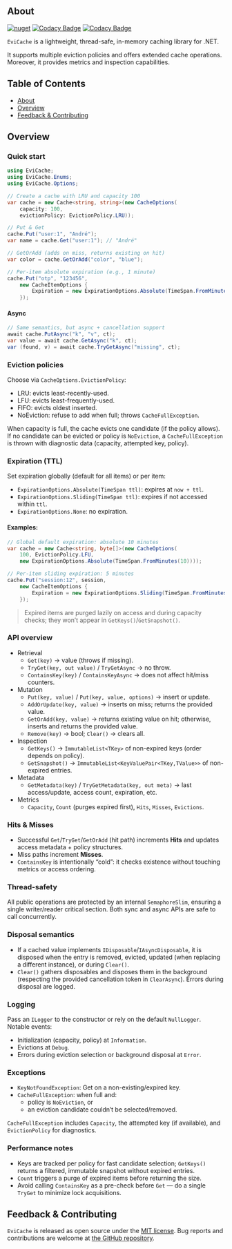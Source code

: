 ## About

[![nuget](https://img.shields.io/nuget/v/evicache.svg)](https://www.nuget.org/packages/EviCache/)
[![Codacy Badge](https://app.codacy.com/project/badge/Grade/44d364a2788647de8886f9a99628496e)](https://app.codacy.com/gh/vieirandre/evicache/dashboard?utm_source=gh&utm_medium=referral&utm_content=&utm_campaign=Badge_grade)
[![Codacy Badge](https://app.codacy.com/project/badge/Coverage/44d364a2788647de8886f9a99628496e)](https://app.codacy.com/gh/vieirandre/evicache/dashboard?utm_source=gh&utm_medium=referral&utm_content=&utm_campaign=Badge_coverage)

`EviCache` is a lightweight, thread-safe, in-memory caching library for .NET.

It supports multiple eviction policies and offers extended cache operations. Moreover, it provides metrics and inspection capabilities.

## Table of Contents
- [About](#about)
- [Overview](#usage)
- [Feedback & Contributing](#feedback)

## Overview

### Quick start

```csharp
using EviCache;
using EviCache.Enums;
using EviCache.Options;

// Create a cache with LRU and capacity 100
var cache = new Cache<string, string>(new CacheOptions(
    capacity: 100,
    evictionPolicy: EvictionPolicy.LRU));

// Put & Get
cache.Put("user:1", "André");
var name = cache.Get("user:1"); // "André"

// GetOrAdd (adds on miss, returns existing on hit)
var color = cache.GetOrAdd("color", "blue");

// Per-item absolute expiration (e.g., 1 minute)
cache.Put("otp", "123456",
    new CacheItemOptions {
        Expiration = new ExpirationOptions.Absolute(TimeSpan.FromMinutes(1))
    });
```

#### Async

```csharp
// Same semantics, but async + cancellation support
await cache.PutAsync("k", "v", ct);
var value = await cache.GetAsync("k", ct);
var (found, v) = await cache.TryGetAsync("missing", ct);
```

### Eviction policies

Choose via `CacheOptions.EvictionPolicy`:

* LRU: evicts least-recently-used.
* LFU: evicts least-frequently-used.
* FIFO: evicts oldest inserted.
* NoEviction: refuse to add when full; throws `CacheFullException`.

When capacity is full, the cache evicts one candidate (if the policy allows). If no candidate can be evicted or policy is `NoEviction`, a `CacheFullException` is thrown with diagnostic data (capacity, attempted key, policy).

### Expiration (TTL)

Set expiration globally (default for all items) or per item:

* `ExpirationOptions.Absolute(TimeSpan ttl)`: expires at `now + ttl`.
* `ExpirationOptions.Sliding(TimeSpan ttl)`: expires if not accessed within `ttl`.
* `ExpirationOptions.None`: no expiration.

#### Examples:

```csharp
// Global default expiration: absolute 10 minutes
var cache = new Cache<string, byte[]>(new CacheOptions(
    100, EvictionPolicy.LFU,
    new ExpirationOptions.Absolute(TimeSpan.FromMinutes(10))));

// Per-item sliding expiration: 5 minutes
cache.Put("session:12", session,
    new CacheItemOptions {
        Expiration = new ExpirationOptions.Sliding(TimeSpan.FromMinutes(5))
    });
```

> Expired items are purged lazily on access and during capacity checks; they won’t appear in `GetKeys()`/`GetSnapshot()`.

### API overview

* Retrieval
  * `Get(key)` → value (throws if missing).
  * `TryGet(key, out value)` / `TryGetAsync` → no throw.
  * `ContainsKey(key)` / `ContainsKeyAsync` → does not affect hit/miss counters.
* Mutation
  * `Put(key, value)` / `Put(key, value, options)` → insert or update.
  * `AddOrUpdate(key, value)` → inserts on miss; returns the provided value.
  * `GetOrAdd(key, value)` → returns existing value on hit; otherwise, inserts and returns the provided value.
  * `Remove(key)` → bool; `Clear()` → clears all.
* Inspection
  * `GetKeys()` → `ImmutableList<TKey>` of non-expired keys (order depends on policy).
  * `GetSnapshot()` → `ImmutableList<KeyValuePair<TKey,TValue>>` of non-expired entries.
* Metadata
  * `GetMetadata(key)` / `TryGetMetadata(key, out meta)` → last access/update, access count, expiration, etc.
* Metrics
  * `Capacity`, `Count` (purges expired first), `Hits`, `Misses`, `Evictions`.

### Hits & Misses

* Successful `Get`/`TryGet`/`GetOrAdd` (hit path) increments **Hits** and updates access metadata + policy structures.
* Miss paths increment **Misses**.
* `ContainsKey` is intentionally “cold”: it checks existence without touching metrics or access ordering.

### Thread-safety

All public operations are protected by an internal `SemaphoreSlim`, ensuring a single writer/reader critical section. Both sync and async APIs are safe to call concurrently.

### Disposal semantics

* If a cached value implements `IDisposable`/`IAsyncDisposable`, it is disposed when the entry is removed, evicted, updated (when replacing a different instance), or during `Clear()`.
* `Clear()` gathers disposables and disposes them in the background (respecting the provided cancellation token in `ClearAsync`). Errors during disposal are logged.

### Logging

Pass an `ILogger` to the constructor or rely on the default `NullLogger`. Notable events:

* Initialization (capacity, policy) at `Information`.
* Evictions at `Debug`.
* Errors during eviction selection or background disposal at `Error`.

### Exceptions

* `KeyNotFoundException`: Get on a non-existing/expired key.
* `CacheFullException`: when full and:
  * policy is `NoEviction`, or
  * an eviction candidate couldn’t be selected/removed.

`CacheFullException` includes `Capacity`, the attempted key (if available), and `EvictionPolicy` for diagnostics.

### Performance notes

* Keys are tracked per policy for fast candidate selection; `GetKeys()` returns a filtered, immutable snapshot without expired entries.
* `Count` triggers a purge of expired items before returning the size.
* Avoid calling `ContainsKey` as a pre-check before `Get` — do a single `TryGet` to minimize lock acquisitions.

<a id="feedback"></a>
## Feedback & Contributing

`EviCache` is released as open source under the [MIT license](https://licenses.nuget.org/MIT). Bug reports and contributions are welcome at [the GitHub repository](https://github.com/vieirandre/evicache).